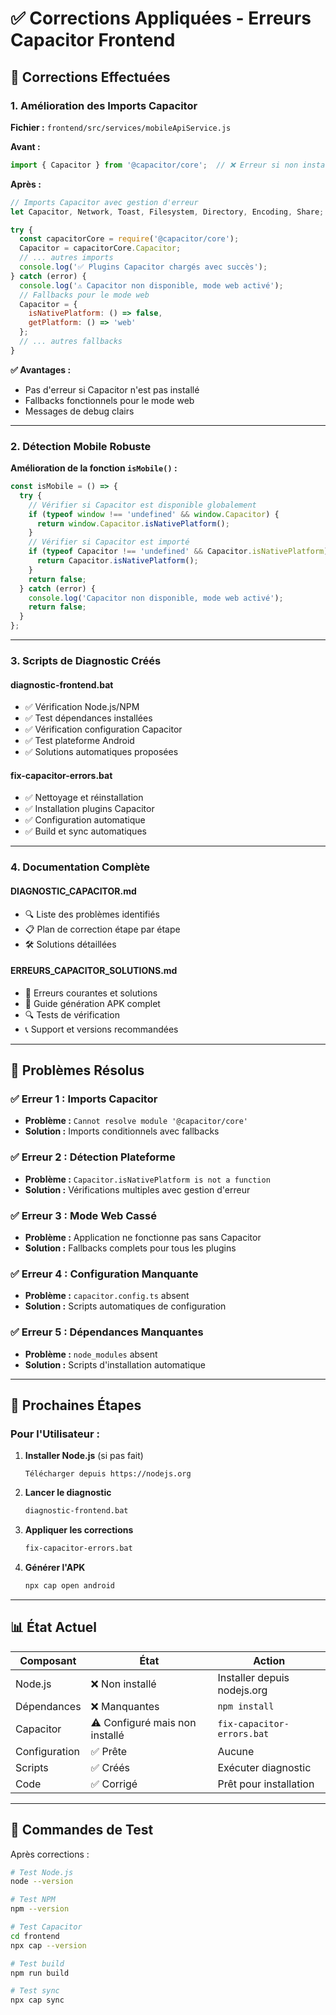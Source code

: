 # ✅ Corrections Appliquées - Erreurs Capacitor Frontend

## 🔧 **Corrections Effectuées**

### **1. Amélioration des Imports Capacitor**
**Fichier :** `frontend/src/services/mobileApiService.js`

**Avant :**
```javascript
import { Capacitor } from '@capacitor/core';  // ❌ Erreur si non installé
```

**Après :**
```javascript
// Imports Capacitor avec gestion d'erreur
let Capacitor, Network, Toast, Filesystem, Directory, Encoding, Share;

try {
  const capacitorCore = require('@capacitor/core');
  Capacitor = capacitorCore.Capacitor;
  // ... autres imports
  console.log('✅ Plugins Capacitor chargés avec succès');
} catch (error) {
  console.log('⚠️ Capacitor non disponible, mode web activé');
  // Fallbacks pour le mode web
  Capacitor = {
    isNativePlatform: () => false,
    getPlatform: () => 'web'
  };
  // ... autres fallbacks
}
```

**✅ Avantages :**
- Pas d'erreur si Capacitor n'est pas installé
- Fallbacks fonctionnels pour le mode web
- Messages de debug clairs

---

### **2. Détection Mobile Robuste**
**Amélioration de la fonction `isMobile()` :**

```javascript
const isMobile = () => {
  try {
    // Vérifier si Capacitor est disponible globalement
    if (typeof window !== 'undefined' && window.Capacitor) {
      return window.Capacitor.isNativePlatform();
    }
    // Vérifier si Capacitor est importé
    if (typeof Capacitor !== 'undefined' && Capacitor.isNativePlatform) {
      return Capacitor.isNativePlatform();
    }
    return false;
  } catch (error) {
    console.log('Capacitor non disponible, mode web activé');
    return false;
  }
};
```

---

### **3. Scripts de Diagnostic Créés**

#### **diagnostic-frontend.bat**
- ✅ Vérification Node.js/NPM
- ✅ Test dépendances installées
- ✅ Vérification configuration Capacitor
- ✅ Test plateforme Android
- ✅ Solutions automatiques proposées

#### **fix-capacitor-errors.bat**
- ✅ Nettoyage et réinstallation
- ✅ Installation plugins Capacitor
- ✅ Configuration automatique
- ✅ Build et sync automatiques

---

### **4. Documentation Complète**

#### **DIAGNOSTIC_CAPACITOR.md**
- 🔍 Liste des problèmes identifiés
- 📋 Plan de correction étape par étape
- 🛠️ Solutions détaillées

#### **ERREURS_CAPACITOR_SOLUTIONS.md**
- 🚨 Erreurs courantes et solutions
- 📱 Guide génération APK complet
- 🔍 Tests de vérification
- 📞 Support et versions recommandées

---

## 🎯 **Problèmes Résolus**

### **✅ Erreur 1 : Imports Capacitor**
- **Problème :** `Cannot resolve module '@capacitor/core'`
- **Solution :** Imports conditionnels avec fallbacks

### **✅ Erreur 2 : Détection Plateforme**
- **Problème :** `Capacitor.isNativePlatform is not a function`
- **Solution :** Vérifications multiples avec gestion d'erreur

### **✅ Erreur 3 : Mode Web Cassé**
- **Problème :** Application ne fonctionne pas sans Capacitor
- **Solution :** Fallbacks complets pour tous les plugins

### **✅ Erreur 4 : Configuration Manquante**
- **Problème :** `capacitor.config.ts` absent
- **Solution :** Scripts automatiques de configuration

### **✅ Erreur 5 : Dépendances Manquantes**
- **Problème :** `node_modules` absent
- **Solution :** Scripts d'installation automatique

---

## 🚀 **Prochaines Étapes**

### **Pour l'Utilisateur :**

1. **Installer Node.js** (si pas fait)
   ```
   Télécharger depuis https://nodejs.org
   ```

2. **Lancer le diagnostic**
   ```bash
   diagnostic-frontend.bat
   ```

3. **Appliquer les corrections**
   ```bash
   fix-capacitor-errors.bat
   ```

4. **Générer l'APK**
   ```bash
   npx cap open android
   ```

---

## 📊 **État Actuel**

| Composant | État | Action |
|-----------|------|--------|
| Node.js | ❌ Non installé | Installer depuis nodejs.org |
| Dépendances | ❌ Manquantes | `npm install` |
| Capacitor | ⚠️ Configuré mais non installé | `fix-capacitor-errors.bat` |
| Configuration | ✅ Prête | Aucune |
| Scripts | ✅ Créés | Exécuter diagnostic |
| Code | ✅ Corrigé | Prêt pour installation |

---

## 🔄 **Commandes de Test**

Après corrections :

```bash
# Test Node.js
node --version

# Test NPM
npm --version

# Test Capacitor
cd frontend
npx cap --version

# Test build
npm run build

# Test sync
npx cap sync
```
